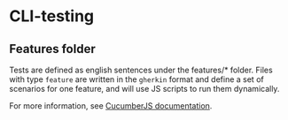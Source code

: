 # CLI-testing

## Features folder

Tests are defined as english sentences under the features/* folder.
Files with type `feature` are written in the `gherkin` format and define a set
of scenarios for one feature, and will use JS scripts to run them dynamically.

For more information, see
[CucumberJS documentation](https://github.com/cucumber/cucumber-js/blob/main/docs).
